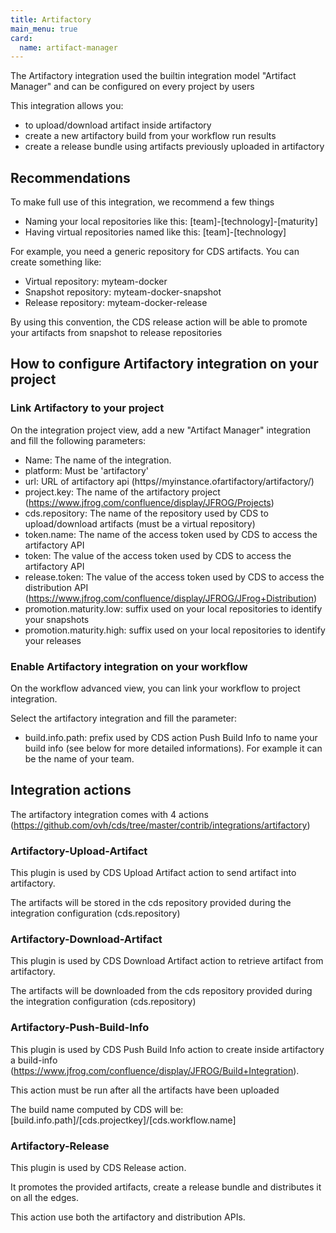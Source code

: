 ```yaml
---
title: Artifactory
main_menu: true
card: 
  name: artifact-manager
---
```


The Artifactory integration used the builtin integration model "Artifact Manager" and can be configured on every project by users

This integration allows you:

* to upload/download artifact inside artifactory
* create a new artifactory build from your workflow run results
* create a release bundle using artifacts previously uploaded in artifactory

## Recommendations

To make full use of this integration, we recommend a few things

* Naming your local repositories like this: [team]-[technology]-[maturity]
* Having virtual repositories named like this: [team]-[technology]

For example, you need a generic repository for CDS artifacts. You can create something like:

* Virtual repository: myteam-docker
* Snapshot repository: myteam-docker-snapshot
* Release repository: myteam-docker-release

By using this convention, the CDS release action will be able to promote your artifacts from snapshot to release repositories

## How to configure Artifactory integration on your project

### Link Artifactory to your project

On the integration project view, add a new "Artifact Manager" integration and fill the following parameters:

* Name: The name of the integration.
* platform: Must be 'artifactory'
* url: URL of artifactory api (https//myinstance.ofartifactory/artifactory/)
* project.key: The name of the artifactory project (https://www.jfrog.com/confluence/display/JFROG/Projects)
* cds.repository: The name of the repository used by CDS to upload/download artifacts (must be a virtual repository)
* token.name: The name of the access token used by CDS to access the artifactory API
* token: The value of the access token used by CDS to access the artifactory API
* release.token: The value of the access token used by CDS to access the distribution API (https://www.jfrog.com/confluence/display/JFROG/JFrog+Distribution)
* promotion.maturity.low: suffix used on your local repositories to identify your snapshots
* promotion.maturity.high: suffix used on your local repositories to identify your releases

### Enable Artifactory integration on your workflow

On the workflow advanced view, you can link your workflow to project integration.

Select the artifactory integration and fill the parameter:

* build.info.path: prefix used by CDS action Push Build Info to name your build info (see below for more detailed informations). For example it can be the name of your team.

## Integration actions

The artifactory integration comes with 4 actions (https://github.com/ovh/cds/tree/master/contrib/integrations/artifactory)

### Artifactory-Upload-Artifact

This plugin is used by CDS Upload Artifact action to send artifact into artifactory.

The artifacts will be stored in the cds repository provided during the integration configuration (cds.repository)

### Artifactory-Download-Artifact

This plugin is used by CDS Download Artifact action to retrieve artifact from artifactory. 

The artifacts will be downloaded from the cds repository provided during the integration configuration (cds.repository)

### Artifactory-Push-Build-Info

This plugin is used by CDS Push Build Info action to create inside artifactory a build-info (https://www.jfrog.com/confluence/display/JFROG/Build+Integration).

This action must be run after all the artifacts have been uploaded

The build name computed by CDS will be: [build.info.path]/[cds.projectkey]/[cds.workflow.name]

### Artifactory-Release

This plugin is used by CDS Release action. 

It promotes the provided artifacts, create a release bundle and distributes it on all the edges.

This action use both the artifactory and distribution APIs.
